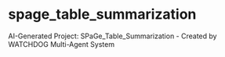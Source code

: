 # spage_table_summarization
AI-Generated Project: SPaGe_Table_Summarization - Created by WATCHDOG Multi-Agent System
